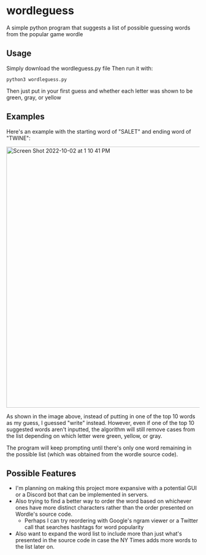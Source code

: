 # wordleguess
 A simple python program that suggests a list of possible guessing words from the popular game wordle
 
## Usage
Simply download the wordleguess.py file 
Then run it with:

`python3 wordleguess.py`

Then just put in your first guess and whether each letter was shown to be green, gray, or yellow

## Examples
Here's an example with the starting word of "SALET" and ending word of "TWINE":

<img width="681" alt="Screen Shot 2022-10-02 at 1 10 41 PM" src="https://user-images.githubusercontent.com/9218849/193467223-40aae441-7c37-47ad-9273-f75197f8bc50.png">

As shown in the image above, instead of putting in one of the top 10 words as my guess, I guessed "write" instead. However, even if one of the top 10 suggested words aren't inputted, the algorithm will still remove cases from the list depending on which letter were green, yellow, or gray.

The program will keep prompting until there's only one word remaining in the possible list (which was obtained from the wordle source code). 

## Possible Features
- I'm planning on making this project more expansive with a potential GUI or a Discord bot that can be implemented in servers.
- Also trying to find a better way to order the word based on whichever ones have more distinct characters rather than the order presented on Wordle's source code. 
  - Perhaps I can try reordering with Google's ngram viewer or a Twitter call that searches hashtags for word popularity
- Also want to expand the word list to include more than just what's presented in the source code in case the NY Times adds more words to the list later on.


